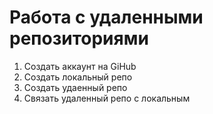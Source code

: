 # Работа с удаленными репозиториями
1. Создать аккаунт на GiHub
2. Создать локальный репо
3. Создать удаенный репо
4. Связать удаленный репо с локальным